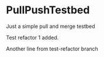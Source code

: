 # PullPushTestbed
Just a simple pull and merge testbed

Test refactor 1 added.

Another line from test-refactor branch
